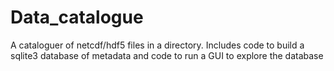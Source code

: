 # Data_catalogue
A cataloguer of netcdf/hdf5 files in a directory. Includes code to build a sqlite3 database of metadata and code to run a GUI to explore the database
